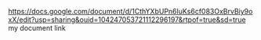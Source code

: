 https://docs.google.com/document/d/1CthYXbUPn6luKs6cf083OxBrvBiy9oxX/edit?usp=sharing&ouid=104247053721112296197&rtpof=true&sd=true
my document link 
